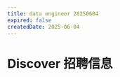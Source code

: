 ```yaml
---
title: data engineer 20250604
expired: false
createdDate: 2025-06-04
---
```


# Discover 招聘信息

<JobPostingTable job-posting-json-path="discover/data/data-engineer-20250604.json"/>
